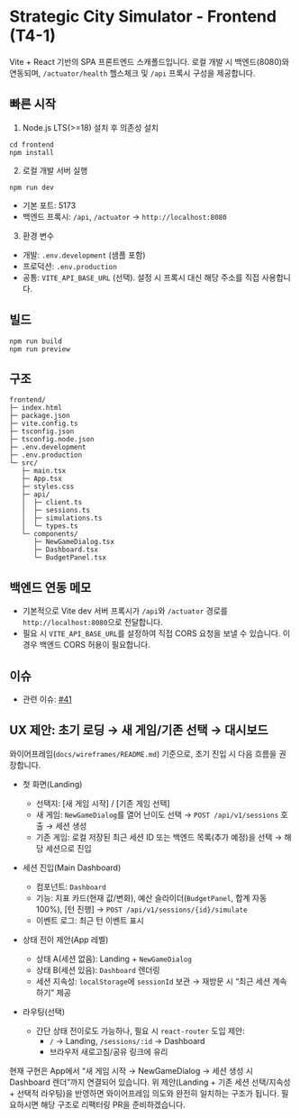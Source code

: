 # Strategic City Simulator - Frontend (T4-1)

Vite + React 기반의 SPA 프론트엔드 스캐폴드입니다. 로컬 개발 시 백엔드(8080)와 연동되며, `/actuator/health` 헬스체크 및 `/api` 프록시 구성을 제공합니다.

## 빠른 시작

1) Node.js LTS(>=18) 설치 후 의존성 설치
```
cd frontend
npm install
```

2) 로컬 개발 서버 실행
```
npm run dev
```
- 기본 포트: 5173
- 백엔드 프록시: `/api`, `/actuator` → `http://localhost:8080`

3) 환경 변수
- 개발: `.env.development` (샘플 포함)
- 프로덕션: `.env.production`
- 공통: `VITE_API_BASE_URL` (선택). 설정 시 프록시 대신 해당 주소를 직접 사용합니다.

## 빌드
```
npm run build
npm run preview
```

## 구조
```
frontend/
├─ index.html
├─ package.json
├─ vite.config.ts
├─ tsconfig.json
├─ tsconfig.node.json
├─ .env.development
├─ .env.production
└─ src/
   ├─ main.tsx
   ├─ App.tsx
   ├─ styles.css
   ├─ api/
   │  ├─ client.ts
   │  ├─ sessions.ts
   │  ├─ simulations.ts
   │  └─ types.ts
   └─ components/
      ├─ NewGameDialog.tsx
      ├─ Dashboard.tsx
      └─ BudgetPanel.tsx
```

## 백엔드 연동 메모
- 기본적으로 Vite dev 서버 프록시가 `/api`와 `/actuator` 경로를 `http://localhost:8080`으로 전달합니다.
- 필요 시 `VITE_API_BASE_URL`를 설정하여 직접 CORS 요청을 보낼 수 있습니다. 이 경우 백엔드 CORS 허용이 필요합니다.

## 이슈
- 관련 이슈: [#41](https://github.com/sonegy/strategic-city-simulator/issues/41)

## UX 제안: 초기 로딩 → 새 게임/기존 선택 → 대시보드
와이어프레임(`docs/wireframes/README.md`) 기준으로, 초기 진입 시 다음 흐름을 권장합니다.

- 첫 화면(Landing)
  - 선택지: [새 게임 시작] / [기존 게임 선택]
  - 새 게임: `NewGameDialog`를 열어 난이도 선택 → `POST /api/v1/sessions` 호출 → 세션 생성
  - 기존 게임: 로컬 저장된 최근 세션 ID 또는 백엔드 목록(추가 예정)을 선택 → 해당 세션으로 진입

- 세션 진입(Main Dashboard)
  - 컴포넌트: `Dashboard`
  - 기능: 지표 카드(현재 값/변화), 예산 슬라이더(`BudgetPanel`, 합계 자동 100%), [턴 진행] → `POST /api/v1/sessions/{id}/simulate`
  - 이벤트 로그: 최근 턴 이벤트 표시

- 상태 전이 제안(App 레벨)
  - 상태 A(세션 없음): Landing + `NewGameDialog`
  - 상태 B(세션 있음): `Dashboard` 렌더링
  - 세션 지속성: `localStorage`에 `sessionId` 보관 → 재방문 시 “최근 세션 계속하기” 제공

- 라우팅(선택)
  - 간단 상태 전이로도 가능하나, 필요 시 `react-router` 도입 제안:
    - `/` → Landing, `/sessions/:id` → Dashboard
    - 브라우저 새로고침/공유 링크에 유리

현재 구현은 App에서 “새 게임 시작 → NewGameDialog → 세션 생성 시 Dashboard 렌더”까지 연결되어 있습니다. 위 제안(Landing + 기존 세션 선택/지속성 + 선택적 라우팅)을 반영하면 와이어프레임 의도와 완전히 일치하는 구조가 됩니다. 필요하시면 해당 구조로 리팩터링 PR을 준비하겠습니다.
